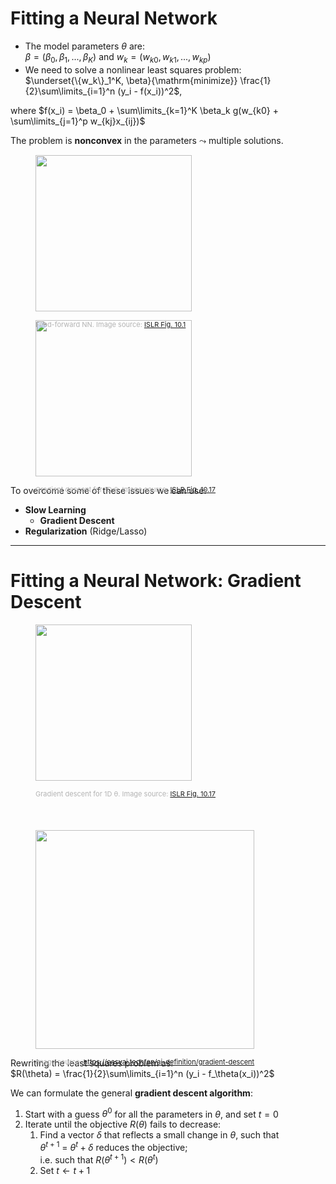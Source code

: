 # Fitting a Neural Network

<div class="grid grid-cols-[5fr,2fr]">
<div>

* The model parameters $\theta$ are:<br>
$\beta = (\beta_0, \beta_1, ..., \beta_K)$ and $w_k = (w_{k0}, w_{k1}, ..., w_{kp})$<br>
* We need to solve a nonlinear least squares problem:<br>
$\underset{\{w_k\}_1^K, \beta}{\mathrm{minimize}} \frac{1}{2}\sum\limits_{i=1}^n (y_i - f(x_i))^2$,

where $f(x_i) = \beta_0 + \sum\limits_{k=1}^K \beta_k g(w_{k0} + \sum\limits_{j=1}^p w_{kj}x_{ij})$

The problem is **nonconvex** in the parameters $\leadsto$ multiple solutions.
</div>
<div>
  <figure>
    <img src="/ISLRv2_figure_10.1.png" style="width: 250px !important;">
    <figcaption style="color:#b3b3b3ff; font-size: 11px; position: absolute;"><br>Feed-forward NN. Image source:
      <a href="https://hastie.su.domains/ISLR2/ISLRv2_website.pdf#page=412">ISLR Fig. 10.1</a>
    </figcaption>
  </figure>
</div>
</div>

<div class="grid grid-cols-[3fr,5fr]">
<div>
  <figure>
    <img src="/ISLRv2_figure_10.17.png" style="width: 250px !important;">
    <figcaption style="color:#b3b3b3ff; font-size: 11px; position: absolute;"><br>Gradient descent for 1D θ. Image source:
      <a href="https://hastie.su.domains/ISLR2/ISLRv2_website.pdf#page=442">ISLR Fig. 10.17</a>
    </figcaption>
  </figure>
</div>

<div>

To overcome some of these issues we can use:
* **Slow Learning**
	* **Gradient Descent**
* **Regularization** (Ridge/Lasso)
</div>
</div>

---

# Fitting a Neural Network: Gradient Descent

<div class="grid grid-cols-[3fr,5fr]">
<div>
  <figure>
    <img src="/ISLRv2_figure_10.17.png" style="width: 250px !important;">
    <figcaption style="color:#b3b3b3ff; font-size: 11px; position: absolute;"><br>Gradient descent for 1D θ. Image source:
      <a href="https://hastie.su.domains/ISLR2/ISLRv2_website.pdf#page=442">ISLR Fig. 10.17</a>
    </figcaption>
  </figure>
<br>
<br>
<br>

  <figure>
    <img src="/Gradient_Descent.png" style="width: 350px !important;">
    <figcaption style="color:#b3b3b3ff; font-size: 11px; position: absolute;"><br>Image source:
      <a href="https://easyai.tech/en/ai-definition/gradient-descent/">https://easyai.tech/en/ai-definition/gradient-descent</a>
    </figcaption>
  </figure>
</div>

<div>

Rewriting the least squares problem as:<br>
$R(\theta) = \frac{1}{2}\sum\limits_{i=1}^n (y_i - f_\theta(x_i))^2$

We can formulate the general **gradient descent algorithm**:
1. Start with a guess $\theta^0$ for all the parameters in $\theta$, and set $t = 0$
2. Iterate until the objective $R(\theta)$ fails to decrease:
	1. Find a vector $\delta$ that reflects a small change in $\theta$, such that<br> $\theta^{t+1}$ = $\theta^t + \delta$ reduces the objective;<br> i.e. such that $R(\theta^{t+1}) < R(\theta^t)$
	2. Set $t \leftarrow t + 1$
</div>
</div>
<br>